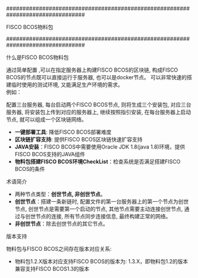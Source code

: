 ################################################################################

FISCO BCOS物料包

################################################################################

什么是FISCO BCOS物料包

通过简单配置 ,可以在指定服务器上构建FISCO BCOS的区块链, 构成FISCO BCOS的节点既可以直接运行于服务器, 也可以是docker节点。 可以非常快速的搭建临时使用的测试环境, 又能满足生产环境的需求。  
例如：  

配置三台服务器, 每台启动两个FISCO BCOS节点, 则将生成三个安装包, 对应三台服务器, 将安装包上传到对应的服务器上, 继续按照指引安装, 在每台服务器上启动节点, 就可以组成一个区块链网络。

* **一键部署工具**: 降低FISCO BCOS部署难度
* **区块链扩容支持**: 提供FISCO BCOS区块链快速扩容支持
* **JAVA安装**：FISCO BCOS中需要使用Oracle JDK 1.8(java 1.8)环境，提供FISCO BCOS支持的JAVA组件
* **物料包搭建FISCO BCOS环境CheckList**：检查系统是否满足搭建FISCO BCOS的条件

术语简介  

* 两种节点类型：**创世节点, 非创世节点**。
* **创世节点**：搭建一条新链时, 配置文件的第一台服务器上的第一个节点为创世节点, 创世节点是需要第一个启动的节点, 其他节点需要主动连接创世节点, 通过与创世节点的连接, 所有节点同步连接信息, 最终构建正常的网络。
* **非创世节点**：除去创世节点的其它节点。



版本支持

物料包与FISCO BCOS之间存在版本对应关系:

* 物料包1.2.X版本对应支持FISCO BCOS的版本为: 1.3.X，即物料包1.2的版本兼容支持FISCO BCOS1.3的版本

